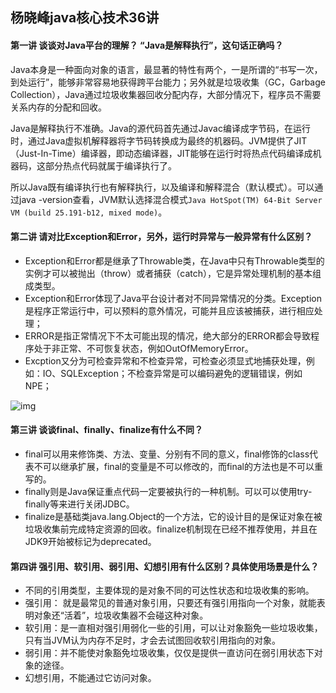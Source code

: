 ## 杨晓峰java核心技术36讲

#### 第一讲 谈谈对Java平台的理解？ “Java是解释执行”，这句话正确吗？

​	Java本身是一种面向对象的语言，最显著的特性有两个，一是所谓的“书写一次，到处运行”，能够非常容易地获得跨平台能力；另外就是垃圾收集（GC，Garbage Collection），Java通过垃圾收集器回收分配内存，大部分情况下，程序员不需要关系内存的分配和回收。

​	Java是解释执行不准确。Java的源代码首先通过Javac编译成字节码，在运行时，通过Java虚拟机解释器将字节码转换成为最终的机器码。JVM提供了JIT（Just-In-Time）编译器，即动态编译器，JIT能够在运行时将热点代码编译成机器码，这部分热点代码就属于编译执行了。 

​	所以Java既有编译执行也有解释执行，以及编译和解释混合（默认模式）。可以通过java -version查看，JVM默认选择混合模式`Java HotSpot(TM) 64-Bit Server VM (build 25.191-b12, mixed mode)`。



#### 第二讲 请对比Exception和Error，另外，运行时异常与一般异常有什么区别？

- Exception和Error都是继承了Throwable类，在Java中只有Throwable类型的实例才可以被抛出（throw）或者捕获（catch），它是异常处理机制的基本组成类型。
- Exception和Error体现了Java平台设计者对不同异常情况的分类。Exception是程序正常运行中，可以预料的意外情况，可能并且应该被捕获，进行相应处理；
- ERROR是指正常情况下不太可能出现的情况，绝大部分的ERROR都会导致程序处于非正常、不可恢复状态，例如OutOfMemoryError。
- Excption又分为可检查异常和不检查异常，可检查必须显式地捕获处理，例如：IO、SQLException；不检查异常是可以编码避免的逻辑错误，例如NPE；

 ![img](https://img-blog.csdnimg.cn/2019101117003396.jpg?x-oss-process=image/watermark,type_ZmFuZ3poZW5naGVpdGk,shadow_10,text_aHR0cHM6Ly9ibG9nLmNzZG4ubmV0L3FxXzI5MjI5NTY3,size_16,color_FFFFFF,t_70) 



#### 第三讲 谈谈final、finally、finalize有什么不同？

 -	final可以用来修饰类、方法、变量、分别有不同的意义，final修饰的class代表不可以继承扩展，final的变量是不可以修改的，而final的方法也是不可以重写的。
 -	finally则是Java保证重点代码一定要被执行的一种机制。可以可以使用try-finally等来进行关闭JDBC。
 -	finalize是基础类java.lang.Object的一个方法，它的设计目的是保证对象在被垃圾收集前完成特定资源的回收。finalize机制现在已经不推荐使用，并且在JDK9开始被标记为deprecated。



#### 第四讲 强引用、软引用、弱引用、幻想引用有什么区别？具体使用场景是什么？

- 不同的引用类型，主要体现的是对象不同的可达性状态和垃圾收集的影响。
-  强引用： 就是最常见的普通对象引用，只要还有强引用指向一个对象，就能表明对象还“活着”，垃圾收集器不会碰这种对象。
- 软引用：是一直相对强引用弱化一些的引用，可以让对象豁免一些垃圾收集，只有当JVM认为内存不足时，才会去试图回收软引用指向的对象。
- 弱引用：并不能使对象豁免垃圾收集，仅仅是提供一直访问在弱引用状态下对象的途径。
- 幻想引用，不能通过它访问对象。












